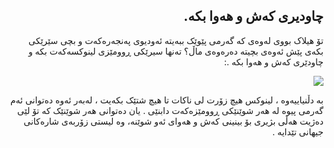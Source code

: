 

<div id="corps" dir="rtl">

<h2>چاودیری کەش و هەوا بکە.</h2>

تۆ هیلاک بووی لەوەی کە گەرمی پێوێک ببەیتە ئەودیوی پەنجەرەکەت و بچی سێرێکی بکەی پێش ئەوەی بچیتە دەرەوەی ماڵ؟ تەنها سیرێکی ڕوومێزی لینوکسەکەت بکە و چاودێری کەش و هەوا بکە .:

<img src="Images/weather.png" />

بە دڵنیاییەوە ، لینوکس هیچ زۆرت لی ناکات تا هیچ شتێک بکەیت ، لەبەر ئەوە دەتوانی ئەم گەرمی پیوە لە هەر شوێنێکی ڕوومێزەکەت دابنێی . یان دەتوانی هەر شوێنێک کە تۆ لێی دەژیت هەڵی بژیری بۆ بینینی کەش و هەوای ئەو شوێنە، وە لیستی زۆربەی شارەکانی جیهانی تێدایە .




